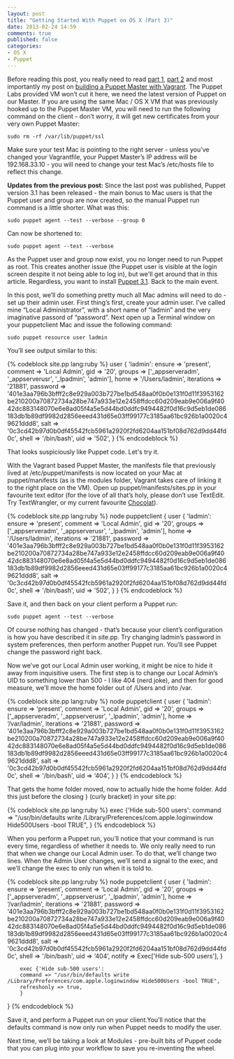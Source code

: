 ```yaml
---
layout: post
title: "Getting Started With Puppet on OS X (Part 3)"
date: 2013-02-24 14:59
comments: true
published: false
categories: 
- OS X
- Puppet
---
```

Before reading this post, you really need to read [part 1](http://grahamgilbert.com/blog/2013/01/25/getting-started-with-puppet-part-1/), [part 2](http://grahamgilbert.com/blog/2013/01/27/getting-started-with-puppet-on-os-x-part-2/) and most importantly my post on [building a Puppet Master with Vagrant](http://grahamgilbert.com/blog/2013/02/13/building-a-test-puppet-master-with-vagrant/). The Puppet Labs provided VM won’t cut it here, we need the latest version of Puppet on our Master. If you are using the same Mac / OS X VM that was previously hooked up to the Puppet Master VM, you will need to run the following command on the client - don’t worry, it will get new certificates from your very own Puppet Master:

	sudo rm -rf /var/lib/puppet/ssl
	
Make sure your test Mac is pointing to the right server - unless you’ve changed your Vagrantfile, your Puppet Master’s IP address will be 192.168.33.10 - you will need to change your test Mac’s /etc/hosts file to reflect this change.

__Updates from the previous post:__ Since the last post was published, Puppet version 3.1 has been released - the main bonus to Mac users is that the Puppet user and group are now created, so the manual Puppet run command is a little shorter. What was this:
	
	sudo puppet agent --test --verbose --group 0

Can now be shortened to:

	sudo puppet agent --test --verbose
	
As the Puppet user and group now exist, you no longer need to run Puppet as root. This creates another issue (the Puppet user is visible at the login screen despite it not being able to log in), but we'll get around that in this article. Regardless, you want to install [Puppet 3.1](http://downloads.puppetlabs.com/mac/). Back to the main event.

In this post, we’ll do something pretty much all Mac admins will need to do - set up their admin user. First thing’s first, create your admin user. I’ve called mine “Local Administrator”, with a short name of “ladmin” and the very imaginative passord of “password”. Next open up a Terminal window on your puppetclient Mac and issue the following command:

	sudo puppet resource user ladmin
	
You’ll see output similar to this:

{% codeblock site.pp lang:ruby %}
user { 'ladmin':
  ensure     => 'present',
  comment    => 'Local Admin',
  gid        => '20',
  groups     => ['_appserveradm', '_appserverusr', '_lpadmin', 'admin'],
  home       => '/Users/ladmin',
  iterations => '21881',
  password   => '401e3aa796b3bfff2c8e929a003b727be1bd548aa0f0b0e131f0d11f3953162be210200a70872734a28be747a933e12e2458ffdcc60d209eab9e006a9f4042dc883148070e6e8ad05f4a5e5d44bd0ddfc9494482f0d16c9d5eb1de086183db1b89df9982d2856eeed431d65e03ff99177c3185aa61bc926b1a0020c49621ddd8',
  salt       => '0c3cd42b97d0b0df45542fcb5961a2920f2fd6204aa151bf08d762d9dd44fd0c',
  shell      => '/bin/bash',
  uid        => '502',
}
{% endcodeblock %}

That looks suspiciously like Puppet code. Let's try it.

With the Vagrant based Puppet Master, the manifests file that previously lived at /etc/puppet/manifests is now located on your Mac at puppet/manifests (as is the modules folder, Vagrant takes care of linking it to the right place on the VM). Open up puppet/manifests/sites.pp in your favourite text editor (for the love of all that’s holy, please don’t use TextEdit. Try TextWrangler, or my current favourite [Chocolat](http://www.chocolatapp.com/)).

{% codeblock site.pp lang:ruby %}
node puppetclient {
	user { 'ladmin':
  		ensure     => 'present',
  		comment    => 'Local Admin',
		gid        => '20',
  		groups     => ['_appserveradm', '_appserverusr', '_lpadmin', 'admin'],
  		home       => '/Users/ladmin',
  		iterations => '21881',
  		password   => '401e3aa796b3bfff2c8e929a003b727be1bd548aa0f0b0e131f0d11f3953162be210200a70872734a28be747a933e12e2458ffdcc60d209eab9e006a9f4042dc883148070e6e8ad05f4a5e5d44bd0ddfc9494482f0d16c9d5eb1de086183db1b89df9982d2856eeed431d65e03ff99177c3185aa61bc926b1a0020c49621ddd8',
  		salt       => '0c3cd42b97d0b0df45542fcb5961a2920f2fd6204aa151bf08d762d9dd44fd0c',
  		shell      => '/bin/bash',
  		uid        => '502',
	}
}
{% endcodeblock %}

Save it, and then back on your client perform a Puppet run:

	sudo puppet agent --test --verbose
	
Of course nothing has changed - that’s because your client’s configuration is how you have described it in site.pp. Try changing ladmin’s password in system preferences, then perform another Puppet run. You’ll see Puppet change the password right back.

Now we’ve got our Local Admin user working, it might be nice to hide it away from inquisitive users. The first step is to change our Local Admin’s UID to something lower than 500 - I like 404 (nerd joke), and then for good measure, we’ll move the home folder out of /Users and into /var.

{% codeblock site.pp lang:ruby %}
node puppetclient {
	user { 'ladmin':
  		ensure     => 'present',
  		comment    => 'Local Admin',
		gid        => '20',
  		groups     => ['_appserveradm', '_appserverusr', '_lpadmin', 'admin'],
  		home       => ‘/var/ladmin',
  		iterations => '21881',
  		password   => '401e3aa796b3bfff2c8e929a003b727be1bd548aa0f0b0e131f0d11f3953162be210200a70872734a28be747a933e12e2458ffdcc60d209eab9e006a9f4042dc883148070e6e8ad05f4a5e5d44bd0ddfc9494482f0d16c9d5eb1de086183db1b89df9982d2856eeed431d65e03ff99177c3185aa61bc926b1a0020c49621ddd8',
  		salt       => '0c3cd42b97d0b0df45542fcb5961a2920f2fd6204aa151bf08d762d9dd44fd0c',
  		shell      => '/bin/bash',
  		uid        => ‘404’,
	}
}
{% endcodeblock %}

That gets the home folder moved, now to actually hide the home folder. Add this just before the closing } (curly bracket) in your site.pp:

{% codeblock site.pp lang:ruby %}
exec {'Hide sub-500 users':
        command => "/usr/bin/defaults write /Library/Preferences/com.apple.loginwindow Hide500Users -bool TRUE",
        }
{% endcodeblock %}

When you perform a Puppet run, you’ll notice that your command is run every time, regardless of whether it needs to. We only really need to run that when we change our Local Admin user. To do that, we’ll change two lines. When the Admin User changes, we’ll send a signal to the exec, and we’ll change the exec to only run when it is told to.

{% codeblock site.pp lang:ruby %}
node puppetclient {
	user { 'ladmin':
  		ensure     => 'present',
  		comment    => 'Local Admin',
		gid        => '20',
  		groups     => ['_appserveradm', '_appserverusr', '_lpadmin', 'admin'],
  		home       => ‘/var/ladmin',
  		iterations => '21881',
  		password   => '401e3aa796b3bfff2c8e929a003b727be1bd548aa0f0b0e131f0d11f3953162be210200a70872734a28be747a933e12e2458ffdcc60d209eab9e006a9f4042dc883148070e6e8ad05f4a5e5d44bd0ddfc9494482f0d16c9d5eb1de086183db1b89df9982d2856eeed431d65e03ff99177c3185aa61bc926b1a0020c49621ddd8',
  		salt       => '0c3cd42b97d0b0df45542fcb5961a2920f2fd6204aa151bf08d762d9dd44fd0c',
  		shell      => '/bin/bash',
  		uid        => ‘404’,
  		notify     => Exec['Hide sub-500 users'],
	}
	
	    exec {'Hide sub-500 users':
        command => "/usr/bin/defaults write /Library/Preferences/com.apple.loginwindow Hide500Users -bool TRUE",
        refreshonly => true,
        }
}
{% endcodeblock %}

Save it, and perform a Puppet run on your client.You’ll notice that the defaults command is now only run when Puppet needs to modify the user.

Next time, we’ll be taking a look at Modules - pre-built bits of Puppet code that you can plug into your workflow to save you re-inventing the wheel.